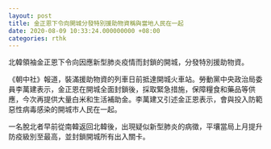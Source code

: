 ```yaml
---
layout: post
title: 金正恩下令向開城分發特別援助物資稱與當地人民在一起
date: 2020-08-09 10:33:24.000000000 +08:00
categories: rthk
---
```


北韓領袖金正恩下令向因應新型肺炎疫情而封鎖的開城，分發特別援助物資。

《朝中社》報道，裝滿援助物資的列車日前抵達開城火車站。勞動黨中央政治局委員李萬建表示，金正恩在開城全面封鎖後，採取緊急措施，保障糧食和藥品等供應，今次再提供大量白米和生活補助金。李萬建又引述金正恩表示，會與投入防範惡性病毒感染的開城市人民在一起。　

一名脫北者早前從南韓返回北韓後，出現疑似新型肺炎的病徵，平壤當局上月提升防疫級別至最高，並封鎖開城所有出入關卡。
